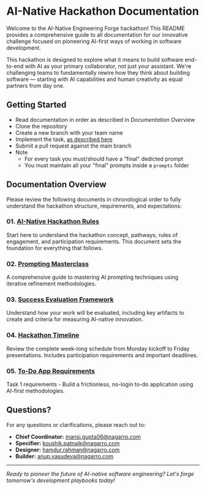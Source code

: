 # AI-Native Hackathon Documentation

Welcome to the AI-Native Engineering Forge hackathon! This README provides a comprehensive guide to all documentation for our innovative challenge focused on pioneering AI-first ways of working in software development.

This hackathon is designed to explore what it means to build software end-to-end with AI as your primary collaborator, not just your assistant. We're challenging teams to fundamentally rewire how they think about building software — starting with AI capabilities and human creativity as equal partners from day one.

## Getting Started

- Read documentation in order as described in *Documentation Overview*
- Clone the repository
- Create a new branch with your team name
- Implement the task, [as described here](05_todo-app-requirements.md)
- Submit a pull request against the main branch
- Note
  - For every task you must/should have a "final" dedicted prompt
  - You must maintain all your "final" prompts inside a `prompts` folder

## Documentation Overview

Please review the following documents in chronological order to fully understand the hackathon structure, requirements, and expectations:

### 01. [AI-Native Hackathon Rules](01_hackathon-rules.md)

Start here to understand the hackathon concept, pathways, rules of engagement, and participation requirements. This document sets the foundation for everything that follows.

### 02. [Prompting Masterclass](02_prompting-milestones.md)

A comprehensive guide to mastering AI prompting techniques using iterative refinement methodologies.

### 03. [Success Evaluation Framework](03_success-evaluation-framework.md)

Understand how your work will be evaluated, including key artifacts to create and criteria for measuring AI-native innovation.

### 04. [Hackathon Timeline](04_hackathon-timeline.md)

Review the complete week-long schedule from Monday kickoff to Friday presentations. Includes participation requirements and important deadlines.

### 05. [To-Do App Requirements](05_todo-app-requirements.md)

Task 1 requirements - Build a frictionless, no-login to-do application using AI-first methodologies.

## Questions?

For any questions or clarifications, please reach out to:

- **Chief Coordinator:** mansi.gupta06@nagarro.com
- **Specifier:** koushik.patnaik@nagarro.com
- **Designer:** hamdur.rahman@nagarro.com  
- **Builder:** anup.vasudeva@nagarro.com

---

*Ready to pioneer the future of AI-native software engineering? Let's forge tomorrow's development playbooks today!*
